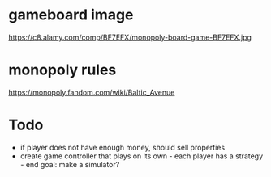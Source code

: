 # gameboard image
https://c8.alamy.com/comp/BF7EFX/monopoly-board-game-BF7EFX.jpg

# monopoly rules
https://monopoly.fandom.com/wiki/Baltic_Avenue

# Todo
- if player does not have enough money, should sell properties
- create game controller that plays on its own - each player has a strategy - end goal: make a simulator?